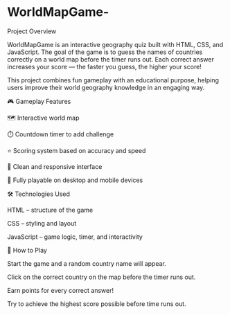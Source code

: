 # WorldMapGame-
Project Overview

WorldMapGame is an interactive geography quiz built with HTML, CSS, and JavaScript.
The goal of the game is to guess the names of countries correctly on a world map before the timer runs out.
Each correct answer increases your score — the faster you guess, the higher your score!

This project combines fun gameplay with an educational purpose, helping users improve their world geography knowledge in an engaging way.

🎮 Gameplay Features

🗺️ Interactive world map

⏱️ Countdown timer to add challenge

⭐ Scoring system based on accuracy and speed

🎨 Clean and responsive interface

📱 Fully playable on desktop and mobile devices

🛠️ Technologies Used

HTML – structure of the game

CSS – styling and layout

JavaScript – game logic, timer, and interactivity

🚀 How to Play

Start the game and a random country name will appear.

Click on the correct country on the map before the timer runs out.

Earn points for every correct answer!

Try to achieve the highest score possible before time runs out.
